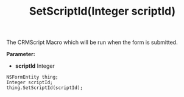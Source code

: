 ﻿---
uid: crmscript_ref_NSFormEntity_SetScriptId
title: SetScriptId(Integer scriptId)
intellisense: NSFormEntity.SetScriptId
keywords: NSFormEntity, GetScriptId
so.topic: reference
---

The CRMScript Macro which will be run when the form is submitted.

**Parameter:** 
 - **scriptId** Integer

```crmscript
NSFormEntity thing;
Integer scriptId;
thing.SetScriptId(scriptId);
```

